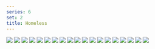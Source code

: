 ```yaml
---
series: 6
set: 2
title: Homeless
---
```


![](../../../../assets/great/part-2/great35.jpg)
![](../../../../assets/great/part-2/great36.jpg)
![](../../../../assets/great/part-2/great37.jpg)
![](../../../../assets/great/part-2/great38.jpg)
![](../../../../assets/great/part-2/great39.jpg)
![](../../../../assets/great/part-2/great40.jpg)
![](../../../../assets/great/part-2/great41.jpg)
![](../../../../assets/great/part-2/great42.jpg)
![](../../../../assets/great/part-2/great43.jpg)
![](../../../../assets/great/part-2/great44.jpg)
![](../../../../assets/great/part-2/great45.jpg)
![](../../../../assets/great/part-2/great46.jpg)
![](../../../../assets/great/part-2/great47.jpg)
![](../../../../assets/great/part-2/great48.jpg)
![](../../../../assets/great/part-2/great49.jpg)
![](../../../../assets/great/part-2/great50.jpg)
![](../../../../assets/great/part-2/great51.jpg)
![](../../../../assets/great/part-2/great52.jpg)
![](../../../../assets/great/part-2/great53.jpg)